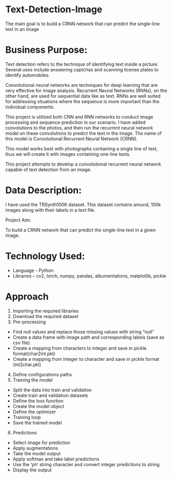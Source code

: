 # Text-Detection-Image
The main goal is to build a CRNN network that can predict the single-line text in an image

# Business Purpose:

Text detection refers to the technique of identifying text inside a picture. Several uses include answering captchas and scanning license plates to identify automobiles.

Convolutional neural networks are techniques for deep learning that are very effective for image analysis. Recurrent Neural Networks (RNNs), on the other hand, are used for sequential data like as text. RNNs are well suited for addressing situations where the sequence is more important than the individual components.

This project is utilized both CNN and RNN networks to conduct image processing and sequence prediction in our scenario. I have added convolutions to the photos, and then run the recurrent neural network model on these convolutions to predict the text in the image. The name of this model is Convolutional Recurrent Neural Network (CRNN).

This model works best with photographs containing a single line of text, thus we will create it with images containing one-line texts.

This project attempts to develop a convolutional recurrent neural network capable of text detection from an image.

# Data Description: 

I have used the TRSynth100K dataset. This dataset contains around, 100k images along with their labels in a text file.

Project Aim:

To build a CRNN network that can predict the single-line text in a given image.

# Technology Used:
- Language - Python
- Libraries – cv2, torch, numpy, pandas, albumentations, matplotlib, pickle

# Approach

1. Importing the required libraries
2. Download the required dataset
3. Pre-processing
  - Find null values and replace those missing values with string “null”
  - Create a data frame with image path and corresponding labels (save as csv file)
  - Create a mapping from characters to integer and save in pickle format(char2int.pkl)
  - Create a mapping from integer to character and save in pickle format (int2char.pkl)
4. Define configurations paths
5. Training the model
  - Split the data into train and validation
  - Create train and validation datasets
  - Define the loss function
  - Create the model object
  - Define the optimizer
  - Training loop
  - Save the trained model
6. Predictions
  - Select image for prediction
  - Apply augmentations
  - Take the model output
  - Apply softmax and take label predictions
  - Use the ‘ph’ string character and convert integer predictions to string
  - Display the output

